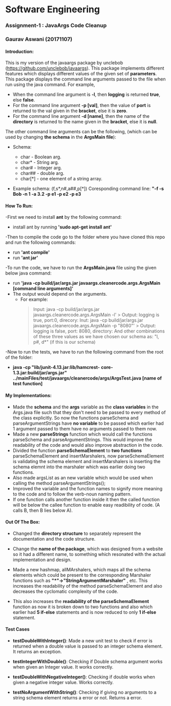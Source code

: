 # Software Engineering             
### Assignment-1 : JavaArgs Code Cleanup
### Gaurav Aswani (20171107)

#### Introduction:

This is my version of the javaargs package by unclebob (https://github.com/unclebob/javaargs).
This package implements different features which  displays different values of the given set of **parameters**.
This package displays the command line arguments passed to the file when run using the java command. For example,
- When the command line argument is **-l**, then **logging** is returned **true**, else **false**.
- For the command line argument **-p [val]**, then the value of **port** is returned to the val given in the **bracket**, else it is **zero**.
- For the command line argument **-d [name]**, then the name of the **directory** is returned to the name given in the **bracket**, else it is **null**.

The other  command line arguments can be the following, 
(which can be used by changing **the schema** in the **ArgsMain file**):
* Schema:
    - char    - Boolean arg.
    - char*   - String arg.
    - char#   - Integer arg.
    - char##  - double arg.
    - char[*] - one element of a string array.


* Example schema: (f,s*,n#,a##,p[*])
Coresponding command line: **"-f -s Bob -n 1 -a 3.2 -p e1 -p e2 -p e3**

#### How To Run:
-First we need to  install **ant** by the following command:
* install ant by running **'sudo apt-get install ant'**

-Then to compile the code go to the folder where you have cloned this repo and run the following commands:
  * run **'ant compile'**
  * run **'ant jar'**
 
-To run the code, we have to run the **ArgsMain.java** file using the given below java command:
  * run **'java -cp build/jar/args.jar javaargs.cleanercode.args.ArgsMain [command line arguments]'**
  * The output would depend on the arguments.
    * For example:
        > Input: java -cp build/jar/args.jar javaargs.cleanercode.args.ArgsMain -l'
          \> Output: logging is true, port:0, direcory:
         Inut: java -cp build/jar/args.jar javaargs.cleanercode.args.ArgsMain -p "8080"'
         \> Output: logging is false, port: 8080, directory:
         And other combinations of these three values as we have chosen our schema as:
        "l, p#, d*" (if this is our schema)

-Now to run the tests, we have to run the following command from the root of the folder:
* **java -cp "lib/junit-4.13.jar:lib/hamcrest-**
**core-1.3.jar:build/jar/args.jar" ../mainFiles/test/javaargs/cleanercode/args/ArgsTest.java [name of test function]**

#### My Implementations:
- Made the **schema** and the **args** variable as the **class variables** in the Args.java file such that they don't need to be passed to every method of the class explicitly. So now the functions parseSchema and parseArgumentStrings have **no variable** to be passed which earlier had 1 argument passed to them have no arguments passed to them now.
- Made a new **parseStrings** function which would call the functions parseSchema and parseArgumentStrings. This would improve the readability of the code and would also improve abstraction in the code. 
- Divided the function **parseSchemaElement** to **two functions** parseSchemaElement and insertMarshalers, now parseSchemaElement is validating the schema element and insertMarshalers is inserting the schema elemnt into the marshaler which was earlier doing two functions.
- Also made argsList as an new variable which would be used when calling the method parseArgumentStrings();
- Improved the variable and the function names to signify more meaning to the code and to follow the verb-noun naming pattern. 
-  If one function calls another function inside it then the called function will be below the callee function to enable easy readibility of code. (A calls B, then B lies below A).

#### Out Of The Box:
- Changed the **directory structure** to separately represent the documentation and the code structure.

- Change the **name of the package**, which was designed from a website so it had a different name, to something which resonated with the actual implementation and design.

- Made a new hashmap, allMArshalers, which maps all the schema elements which could be present to the corresponding Marshaler functions such as **"\*"->"StringArgumentMarshaler"** , etc. This increases the readability of the method parseSchemaElement and also decreases the cyclomatic complexity of the code.

- This also increases the **readability of the parseSchemaElement** function as now it is broken down to two functions and also which earlier had **5 if-else** statements and is now reduced to only **1 if-else** statement.


#### Test Cases

- **testDoubleWithInteger()**: Made a new unit test to check if error is returned when a double value is passed to an integer schema element. It returns an exception.
 
- **testIntegerWithDouble()**: Checking if Double schema argument works when given an Integer value. It works correctly.
 
- **testDoubleWithNegativeInteger()**: Checking if double works when given a negative integer value. Works correctly.
 
-  **testNoArgumentWithString()**: Checking if giving no arguments to a string schema element returns a error or not. Returns a error.

  
 
